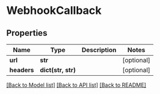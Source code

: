 # WebhookCallback

## Properties
Name | Type | Description | Notes
------------ | ------------- | ------------- | -------------
**url** | **str** |  | [optional] 
**headers** | **dict(str, str)** |  | [optional] 

[[Back to Model list]](../README.md#documentation-for-models) [[Back to API list]](../README.md#documentation-for-api-endpoints) [[Back to README]](../README.md)


